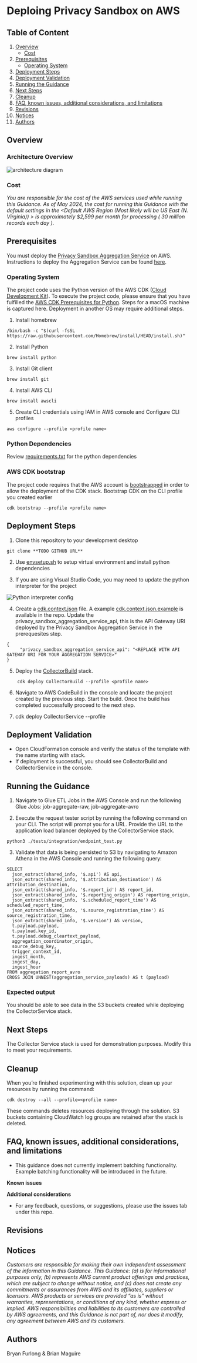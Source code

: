 # Deploing Privacy Sandbox on AWS

## Table of Content

1. [Overview](#overview)
    - [Cost](#cost)
2. [Prerequisites](#prerequisites)
    - [Operating System](#operating-system)
3. [Deployment Steps](#deployment-steps)
4. [Deployment Validation](#deployment-validation)
5. [Running the Guidance](#running-the-guidance)
6. [Next Steps](#next-steps)
7. [Cleanup](#cleanup)
8. [FAQ, known issues, additional considerations, and limitations](#faq-known-issues-additional-considerations-and-limitations)
9. [Revisions](#revisions)
10. [Notices](#notices)
11. [Authors](#authors)

## Overview



### Architecture Overview
![architecture diagram](./assets/imgs/architecture_diagram.png)

### Cost

_You are responsible for the cost of the AWS services used while running this Guidance. As of May 2024, the cost for running this Guidance with the default settings in the <Default AWS Region (Most likely will be US East (N. Virginia)) > is approximately $2,599 per month for processing ( 30 million records each day )._



## Prerequisites

You must deploy the [Privacy Sandbox Aggregation Service](https://github.com/privacysandbox/aggregation-service/tree/main) on AWS. Instructions to deploy the Aggregation Service can be found [here](https://github.com/privacysandbox/aggregation-service/blob/main/docs/aws-aggregation-service.md).

### Operating System

The project code uses the Python version of the AWS CDK ([Cloud Development Kit](https://aws.amazon.com/cdk/)). To execute the project code, please ensure that you have fulfilled the [AWS CDK Prerequisites for Python](https://docs.aws.amazon.com/cdk/latest/guide/work-with-cdk-python.html). Steps for a macOS machine is captured here.  Deployment in another OS may require additional steps.

1. Install homebrew
```
/bin/bash -c "$(curl -fsSL https://raw.githubusercontent.com/Homebrew/install/HEAD/install.sh)"
```
2. Install Python
```
brew install python
```
3. Install Git client
```
brew install git
```
4. Install AWS CLI
```
brew install awscli
```
5. Create CLI credentials using IAM in AWS console and Configure CLI profiles
```
aws configure --profile <profile name>
```

### Python Dependencies
Review [requirements.txt](./requirements.txt) for the python dependencies

### AWS CDK bootstrap

The project code requires that the AWS account is [bootstrapped](https://docs.aws.amazon.com/de_de/cdk/latest/guide/bootstrapping.html) in order to allow the deployment of the CDK stack. Bootstrap CDK on the CLI profile you created earlier
```
cdk bootstrap --profile <profile name>
```

## Deployment Steps

1. Clone this repository to your development desktop
```
git clone **TODO GITHUB URL**
```
2. Use [envsetup.sh](./envsetup.sh) to setup virtual environment and install python dependencies

3. If you are using Visual Studio Code, you may need to update the python interpreter for the project

![Python interpreter config](./assets/imgs/python-interpreter-in-vscode1.png "Python Interpreter config in vscode")

4. Create a [cdk.context.json](cdk.context.json) file. A example [cdk.context.json.example](cdk.context.json.example) is available in the repo. Update the privacy_sandbox_aggregation_service_api, this is the API Gateway URI deployed by the Privacy Sandbox Aggregation Service in the prerequesites step.
```
{
     "privacy_sandbox_aggregation_service_api": "<REPLACE WITH API GATEWAY URI FOR YOUR AGGREGATION SERVICE>"
}

 ```

5. Deploy the [CollectorBuild]('./deployment/collector_build.py') stack.
```
    cdk deploy CollectorBuild --profile <profile name>
```

6. Navigate to AWS CodeBuild in the console and locate the project created by the previous step. Start the build. Once the build has completed successfully proceed to the next step.

7.  cdk deploy CollectorService --profile <profile name>

## Deployment Validation

* Open CloudFormation console and verify the status of the template with the name starting with stack.
* If deployment is successful, you should see CollectorBuild and CollectorService in the console.

## Running the Guidance
1. Navigate to Glue ETL Jobs in the AWS Console and run the following Glue Jobs: job-aggregate-raw, job-aggregate-avro

2. Execute the request tester script by running the following command on your CLI. The script will prompt you for a URL. Provide the URL to the application load balancer deployed by the CollectorService stack.

```
python3 ./tests/integration/endpoint_test.py
```

3. Validate that data is being persisted to S3 by navigating to Amazon Athena in the AWS Console and running the following query:

```
SELECT 
  json_extract(shared_info, '$.api') AS api,
  json_extract(shared_info, '$.attribution_destination') AS attribution_destination,
  json_extract(shared_info, '$.report_id') AS report_id,
  json_extract(shared_info, '$.reporting_origin') AS reporting_origin,
  json_extract(shared_info, '$.scheduled_report_time') AS scheduled_report_time,
  json_extract(shared_info, '$.source_registration_time') AS source_registration_time,
  json_extract(shared_info, '$.version') AS version,
  t.payload.payload,
  t.payload.key_id,
  t.payload.debug_cleartext_payload,
  aggregation_coordinator_origin,
  source_debug_key,
  trigger_context_id,
  ingest_month,
  ingest_day,
  ingest_hour
FROM aggregation_report_avro
CROSS JOIN UNNEST(aggregation_service_payloads) AS t (payload)
```

### Expected output
You should be able to see data in the S3 buckets created while deploying the CollectorService stack.

## Next Steps

The Collector Service stack is used for demonstration purposes. Modify this to meet your requirements.

## Cleanup

When you’re finished experimenting with this solution, clean up your resources by running the command:

```
cdk destroy --all --profile=<profile name>
```

These commands deletes resources deploying through the solution. S3 buckets containing CloudWatch log groups are retained after the stack is deleted.


## FAQ, known issues, additional considerations, and limitations
- This guidance does not currently implement batching functionality. Example batching functionality will be introduced in the future.

**Known issues**


**Additional considerations**
- For any feedback, questions, or suggestions, please use the issues tab under this repo.

## Revisions


## Notices

*Customers are responsible for making their own independent assessment of the information in this Guidance. This Guidance: (a) is for informational purposes only, (b) represents AWS current product offerings and practices, which are subject to change without notice, and (c) does not create any commitments or assurances from AWS and its affiliates, suppliers or licensors. AWS products or services are provided “as is” without warranties, representations, or conditions of any kind, whether express or implied. AWS responsibilities and liabilities to its customers are controlled by AWS agreements, and this Guidance is not part of, nor does it modify, any agreement between AWS and its customers.*

## Authors

Bryan Furlong & Brian Maguire
